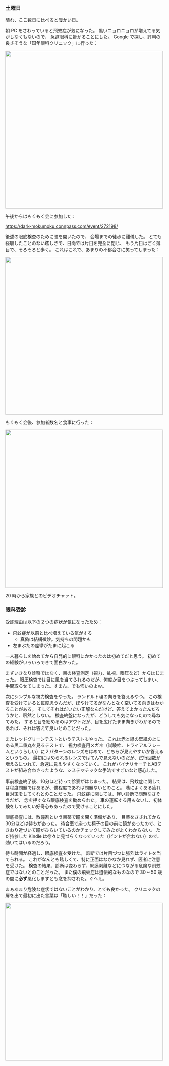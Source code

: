 ### 土曜日

晴れ、ここ数日に比べると暖かい日。

朝 PC をさわっていると飛蚊症が気になった。
黒いニョロニョロが増えてる気がしなくもないので、
急遽眼科に掛かることにした。
Google で探し、評判の良さそうな「国年眼科クリニック」に行った：

<img src="https://i.imgur.com/rQ6fJ9h.jpg" width="500">

午後からはもくもく会に参加した：

https://dark-mokumoku.connpass.com/event/272198/

後述の眼底検査のために瞳を開いたので、
会場までの徒歩に難儀した。
とても経験したことのない眩しさで、日向では片目を完全に閉じ、
もう片目はごく薄目で、そろそろと歩く。
これはこれで、あまりの不都合さに笑ってしまった：

<img src="https://i.imgur.com/A7xLBBj.jpg" width="500">

もくもく会後、参加者数名と食事に行った：

<img src="https://i.imgur.com/Ll7w4v6.jpg" width="500">

20 時から家族とのビデオチャット。

### 眼科受診

受診理由は以下の２つの症状が気になったため：

- 飛蚊症が以前と比べ増えている気がする
    - 真偽は結構微妙。気持ちの問題かも
- 左まぶたの痙攣がたまに起こる

一人暮らしを始めてから自発的に眼科にかかったのは初めてだと思う。
初めての経験がいろいろできて面白かった。

まずいきなり診察ではなく、目の検査測定（視力、乱視、眼圧など）からはじまった。
眼圧検査では目に風を当てられるのだが、何度か目をつぶってしまい、
手間取らせてしまった。すまん、でも怖いのよｗ。

次にシンプルな視力検査をやった。
ランドルト環の向きを答えるやつ。
この検査を受けていると毎度思うんだが、ぼやけてるがなんとなく空いてる向きはわかることがある。
そしてそれはだいたい正解なんだけど、答えてよかったんだろうかと、釈然としない。
検査終盤になったが、どうしても気になったので尋ねてみた。
すると目を細めるのはアウトだが、目を広げたまま向きがわかるのであれば、それは答えて良いとのことだった。

またレッドグリーンテストというテストもやった。
これは赤と緑の壁紙の上にある黒二重丸を見るテストで、
視力検査用メガネ（試験枠、トライアルフレームというらしい）に２パターンのレンズをはめて、どちらが見えやすいか答えるというもの。
最初にはめられるレンズではてんで見えないのだが、試行回数が増えるにつれて、急速に見えやすくなっていく。
これがバイナリサーチとABテストが組み合わさったような、システマチックな手法ですごいなと感心した。

事前検査終了後、10分ほど待って診察がはじまった。
結果は、飛蚊症に関しては程度問題ではあるが、僕程度であれば問題ないとのこと。
巷によくある疲れ目対策をしてくれとのことだった。
飛蚊症に関しては、軽い診断で問題なさそうだが、
念を押すなら眼底検査を勧められた。
車の運転する用もないし、初体験をしてみたい好奇心もあったので受けることにした。

眼底検査には、散瞳剤という目薬で瞳を開く準備があり、
目薬をさされてから30分ほどは待ちがあった。
待合室で座った椅子の目の前に鏡があったので、ときおり近づいて瞳がひらいているのかチェックしてみたがよくわからない。
ただ持参した Kindle は徐々に見づらくなっていった（ピントが合わない）ので、効いてはいるのだろう。

待ち時間が経過し、眼底検査を受けた。
診断では片目づつに強烈はライトを当てられる。
これがなんとも眩しくて、特に正面はなかなか見れず、医者に注意を受けた。
検査の結果、診断は変わらず、網膜剥離などにつながる危険な飛蚊症ではないとのことだった。
また僕の飛蚊症は遺伝的なものなので 30 ~ 50 歳の間に**必ず**悪化しますとも念を押された。ぐへぇ。

まぁあまり危険な症状ではないことがわかり、とても良かった。
クリニックの扉を出て最初に出た言葉は「眩しい！！」だった：

<img src="https://i.imgur.com/vUVOAma.jpg" width="500">